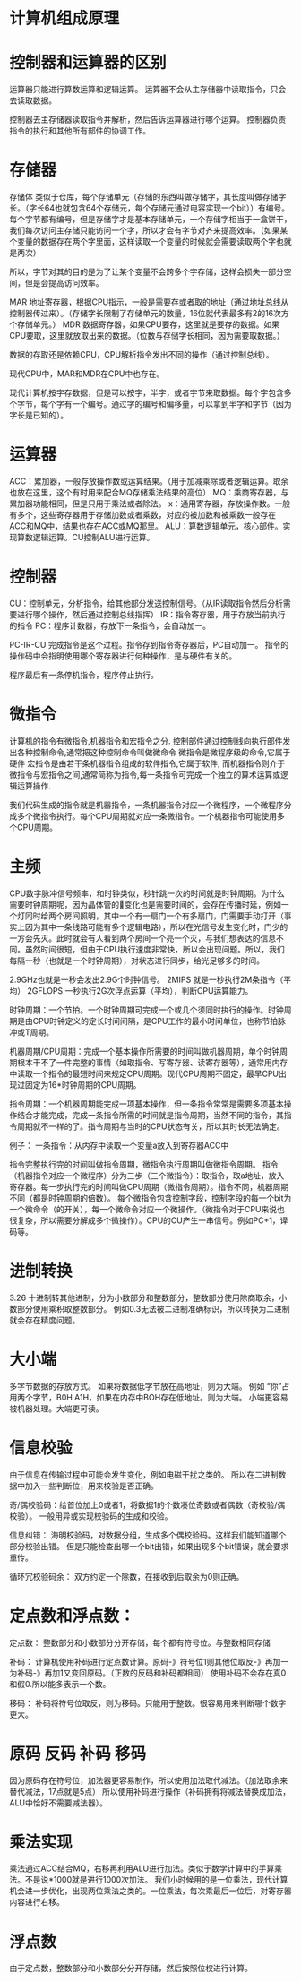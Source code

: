 # 计算机组成原理

# 控制器和运算器的区别

运算器只能进行算数运算和逻辑运算。
运算器不会从主存储器中读取指令，只会去读取数据。

控制器去主存储器读取指令并解析，然后告诉运算器进行哪个运算。
控制器负责指令的执行和其他所有部件的协调工作。

# 存储器
存储体 类似于仓库，每个存储单元（存储的东西叫做存储字，其长度叫做存储字长。（字长64也就包含64个存储元，每个存储元通过电容实现一个bit））有编号。每个字节都有编号，但是存储字才是基本存储单元，一个存储字相当于一盒饼干，我们每次访问主存储只能访问一个字，所以才会有字节对齐来提高效率。（如果某个变量的数据存在两个字里面，这样读取一个变量的时候就会需要读取两个字也就是两次）

所以，字节对其的目的是为了让某个变量不会跨多个字存储，这样会损失一部分空间，但是会提高访问效率。

MAR 地址寄存器，根据CPU指示，一般是需要存或者取的地址（通过地址总线从控制器传过来）。（存储字长限制了存储单元的数量，16位就代表最多有2的16次方个存储单元。）
MDR 数据寄存器，如果CPU要存，这里就是要存的数据。如果CPU要取，这里就放取出来的数据。（位数与存储字长相同，因为需要取数据。）

数据的存取还是依赖CPU，CPU解析指令发出不同的操作（通过控制总线）。

现代CPU中，MAR和MDR在CPU中也存在。

现代计算机按字存数据，但是可以按字，半字，或者字节来取数据。每个字包含多个字节，每个字有一个编号。通过字的编号和偏移量，可以拿到半字和字节（因为字长是已知的）。


# 运算器
ACC：累加器，一般存放操作数或运算结果。（用于加减乘除或者逻辑运算。取余也放在这里，这个有时用来配合MQ存储乘法结果的高位）
MQ：乘商寄存器，与累加器功能相同，但是只用于乘法或者除法。
x：通用寄存器，存放操作数。一般有多个，这些寄存器用于存储加数或者乘数，对应的被加数和被乘数一般存在ACC和MQ中，结果也存在ACC或MQ那里。
ALU：算数逻辑单元，核心部件。实现算数逻辑运算。CU控制ALU进行运算。

# 控制器
CU：控制单元，分析指令，给其他部分发送控制信号。（从IR读取指令然后分析需要进行哪个操作，然后通过控制总线指挥）
IR：指令寄存器，用于存放当前执行的指令
PC：程序计数器，存放下一条指令，会自动加一。

PC-IR-CU 完成指令是这个过程。指令存到指令寄存器后，PC自动加一。
指令的操作码中会指明使用哪个寄存器进行何种操作，是与硬件有关的。

程序最后有一条停机指令，程序停止执行。

# 微指令
计算机的指令有微指令,机器指令和宏指令之分.
控制部件通过控制线向执行部件发出各种控制命令,通常把这种控制命令叫做微命令
微指令是微程序级的命令,它属于硬件
宏指令是由若干条机器指令组成的软件指令,它属于软件;
而机器指令则介于微指令与宏指令之间,通常简称为指令,每一条指令可完成一个独立的算术运算或逻辑运算操作.

我们代码生成的指令就是机器指令，一条机器指令对应一个微程序，一个微程序分成多个微指令执行。每个CPU周期就对应一条微指令。一个机器指令可能使用多个CPU周期。

# 主频
CPU数字脉冲信号频率，和时钟类似，秒针跳一次的时间就是时钟周期。为什么需要时钟周期呢，因为晶体管的变化也是需要时间的，会存在传播时延，例如一个灯同时给两个房间照明，其中一个有一扇门一个有多扇门，门需要手动打开（事实上因为其中一条线路可能有多个逻辑电路），所以在光信号发生变化时，门少的一方会先灭。此时就会有人看到两个房间一个亮一个灭，与我们想表达的信息不同。虽然时间很短，但由于CPU执行速度非常快，所以会出现问题。所以，我们每隔一秒（也就是一个时钟周期），对状态进行同步，给光足够多的时间。

2.9GHz也就是一秒会发出2.9G个时钟信号。
2MIPS 就是一秒执行2M条指令（平均）
2GFLOPS 一秒执行2G次浮点运算（平均），判断CPU运算能力。

时钟周期：一个节拍。一个时钟周期可完成一个或几个须同时执行的操作。时钟周期是由CPU时钟定义的定长时间间隔，是CPU工作的最小时间单位，也称节拍脉冲或T周期。

机器周期/CPU周期：完成一个基本操作所需要的时间叫做机器周期，单个时钟周期根本干不了一件完整的事情（如取指令、写寄存器、读寄存器等），通常用内存中读取一个指令的最短时间来规定CPU周期。现代CPU周期不固定，最早CPU出现过固定为16*时钟周期的CPU周期。

指令周期：一个机器周期能完成一项基本操作，但一条指令常常是需要多项基本操作结合才能完成，完成一条指令所需的时间就是指令周期，当然不同的指令，其指令周期就不一样的了。指令周期与当时的CPU状态有关，所以其时长无法确定。

例子：
一条指令：从内存中读取一个变量a放入到寄存器ACC中

指令完整执行完的时间叫做指令周期，微指令执行周期叫做微指令周期。
指令（机器指令对应一个微程序）分为三步（三个微指令）：取指令，取a地址，放入寄存器。每一步执行完的时间叫做CPU周期（微指令周期）。指令不同，机器周期不同（都是时钟周期的倍数）。
每个微指令包含控制字段，控制字段的每一个bit为一个微命令（的开关），每一个微命令对应一个微操作。（微指令对于CPU来说也很复杂，所以需要分解成多个微操作）。CPU的CU产生一串信号。例如PC+1，译码等。


# 进制转换
3.26
十进制转其他进制，分为小数部分和整数部分，整数部分使用除商取余，小数部分使用乘积取整数部分。
例如0.3无法被二进制准确标识，所以转换为二进制就会存在精度问题。

# 大小端
多字节数据的存放方式。
如果将数据低字节放在高地址，则为大端。
例如 “你”占用两个字节，B0H A1H，如果在内存中BOH存在低地址。则为大端。
小端更容易被机器处理。大端更可读。

# 信息校验
由于信息在传输过程中可能会发生变化，例如电磁干扰之类的。
所以在二进制数据中加入一些判断位，用来校验是否正确。

奇/偶校验码：给首位加上0或者1，将数据1的个数凑位奇数或者偶数（奇校验/偶校验）。
一般用异或实现校验码的生成和校验。

信息纠错：
海明校验码，对数据分组，生成多个偶校验码。这样我们能知道哪个部分校验出错。
但是只能检查出哪一个bit出错，如果出现多个bit错误，就会要求重传。

循环冗校验码余：
双方约定一个除数，在接收到后取余为0则正确。


# 定点数和浮点数：
定点数：
整数部分和小数部分分开存储，每个都有符号位。与整数相同存储

补码：
计算机使用补码进行定点数计算。原码-》符号位1则其他位取反-》再加一为补码-》再加1又变回原码。（正数的反码和补码都相同）
使用补码不会存在真0和假0.所以能多表示一个数。

移码：
补码将符号位取反，则为移码。只能用于整数。很容易用来判断哪个数字更大。


# 原码 反码 补码 移码
因为原码存在符号位，加法器更容易制作，所以使用加法取代减法。（加法取余来替代减法，17点就是5点）
所以使用补码进行操作（补码拥有将减法替换成加法，ALU中恰好不需要减法器）。


# 乘法实现
乘法通过ACC结合MQ，右移再利用ALU进行加法。类似于数学计算中的手算乘法。不是说*1000就是进行1000次加法。
我们小时候用的是一位乘法，现代计算机会进一步优化，出现两位乘法之类的。一位乘法，每次乘最后一位后，对寄存器内容进行右移。


# 浮点数
由于定点数，整数部分和小数部分分开存储，然后按照位权进行计算。